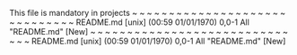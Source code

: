 This file is mandatory in projects
~
~
~
~
~
~
~
~
~
~
~
~
~
~
~
~
~
~
~
~
~
~
~
~
~
~
~
~
~
~
README.md [unix] (00:59 01/01/1970)                                    0,0-1 All
"README.md" [New]
~
~
~
~
~
~
~
~
~
~
~
~
~
~
~
~
~
~
~
~
~
~
~
~
~
~
~
~
~
~
README.md [unix] (00:59 01/01/1970)                                    0,0-1 All
"README.md" [New]

